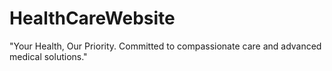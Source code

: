 # HealthCareWebsite
"Your Health, Our Priority. Committed to compassionate care and advanced medical solutions."

